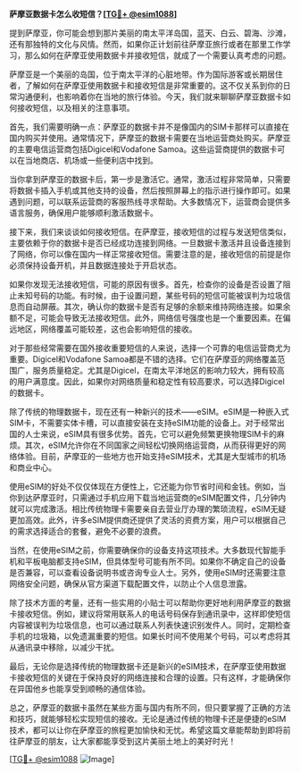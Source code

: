 **萨摩亚数据卡怎么收短信？[[TG💪+ @esim1088](https://t.me/s/esim1088)]**

提到萨摩亚，你可能会想到那片美丽的南太平洋岛国，蓝天、白云、碧海、沙滩，还有那独特的文化与风情。然而，如果你正计划前往萨摩亚旅行或者在那里工作学习，那么如何在萨摩亚使用数据卡并接收短信，就成了一个需要认真考虑的问题。

萨摩亚是一个美丽的岛国，位于南太平洋的心脏地带。作为国际游客或长期居住者，了解如何在萨摩亚使用数据卡和接收短信是非常重要的。这不仅关系到你的日常沟通便利，也影响着你在当地的旅行体验。今天，我们就来聊聊萨摩亚数据卡如何接收短信，以及相关的注意事项。

首先，我们需要明确一点：萨摩亚的数据卡并不是像国内的SIM卡那样可以直接在国内购买并使用。通常情况下，萨摩亚的数据卡需要在当地运营商处购买。萨摩亚的主要电信运营商包括Digicel和Vodafone Samoa。这些运营商提供的数据卡可以在当地商店、机场或一些便利店中找到。

当你拿到萨摩亚的数据卡后，第一步是激活它。通常，激活过程非常简单，只需要将数据卡插入手机或其他支持的设备，然后按照屏幕上的指示进行操作即可。如果遇到问题，可以联系运营商的客服热线寻求帮助。大多数情况下，运营商会提供多语言服务，确保用户能够顺利激活数据卡。

接下来，我们来谈谈如何接收短信。在萨摩亚，接收短信的过程与发送短信类似，主要依赖于你的数据卡是否已经成功连接到网络。一旦数据卡激活并且设备连接到了网络，你可以像在国内一样正常接收短信。需要注意的是，接收短信的前提是你必须保持设备开机，并且数据连接处于开启状态。

如果你发现无法接收短信，可能的原因有很多。首先，检查你的设备是否设置了阻止未知号码的功能。有时候，由于设置问题，某些号码的短信可能被误判为垃圾信息而自动屏蔽。其次，确认你的数据卡是否有足够的余额来维持网络连接。如果余额不足，可能会导致无法接收短信。此外，网络信号强度也是一个重要因素。在偏远地区，网络覆盖可能较差，这也会影响短信的接收。

对于那些经常需要在国外接收重要短信的人来说，选择一个可靠的电信运营商尤为重要。Digicel和Vodafone Samoa都是不错的选择。它们在萨摩亚的网络覆盖范围广，服务质量稳定。尤其是Digicel，在南太平洋地区的影响力较大，拥有较高的用户满意度。因此，如果你对网络质量和稳定性有较高要求，可以选择Digicel的数据卡。

除了传统的物理数据卡，现在还有一种新兴的技术——eSIM。eSIM是一种嵌入式SIM卡，不需要实体卡槽，可以直接安装在支持eSIM功能的设备上。对于经常出国的人士来说，eSIM具有很多优势。首先，它可以避免频繁更换物理SIM卡的麻烦。其次，eSIM允许你在不同国家之间轻松切换网络运营商，从而获得更好的网络体验。目前，萨摩亚的一些地方也开始支持eSIM技术，尤其是大型城市的机场和商业中心。

使用eSIM的好处不仅仅体现在方便性上，它还能为你节省时间和金钱。例如，当你到达萨摩亚时，只需通过手机应用下载当地运营商的eSIM配置文件，几分钟内就可以完成激活。相比传统物理卡需要亲自去营业厅办理的繁琐流程，eSIM无疑更加高效。此外，许多eSIM提供商还提供了灵活的资费方案，用户可以根据自己的需求选择适合的套餐，避免不必要的浪费。

当然，在使用eSIM之前，你需要确保你的设备支持这项技术。大多数现代智能手机和平板电脑都支持eSIM，但具体型号可能有所不同。如果你不确定自己的设备是否兼容，可以查看设备说明书或咨询专业人士。另外，使用eSIM时还需要注意网络安全问题，确保从官方渠道下载配置文件，以防止个人信息泄露。

除了技术方面的考量，还有一些实用的小贴士可以帮助你更好地利用萨摩亚的数据卡接收短信。例如，建议将常用联系人的电话号码保存到通讯录中，这样即使短信内容被误判为垃圾信息，也可以通过联系人列表快速识别发件人。同时，定期检查手机的垃圾箱，以免遗漏重要的短信。如果长时间不使用某个号码，可以考虑将其从通讯录中移除，以减少干扰。

最后，无论你是选择传统的物理数据卡还是新兴的eSIM技术，在萨摩亚使用数据卡接收短信的关键在于保持良好的网络连接和合理的设置。只有这样，才能确保你在异国他乡也能享受到顺畅的通信体验。

总之，萨摩亚的数据卡虽然在某些方面与国内有所不同，但只要掌握了正确的方法和技巧，就能够轻松实现短信的接收。无论是通过传统的物理卡还是便捷的eSIM技术，都可以让你在萨摩亚的旅程更加愉快和无忧。希望这篇文章能帮助到即将前往萨摩亚的朋友，让大家都能享受到这片美丽土地上的美好时光！

[[TG💪+ @esim1088](https://t.me/s/esim1088) ![Image](https://i.postimg.cc/4NQfJmqS/Snipaste-2025-05-13-00-14-12.png)]